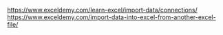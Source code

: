 https://www.exceldemy.com/learn-excel/import-data/connections/
https://www.exceldemy.com/import-data-into-excel-from-another-excel-file/


